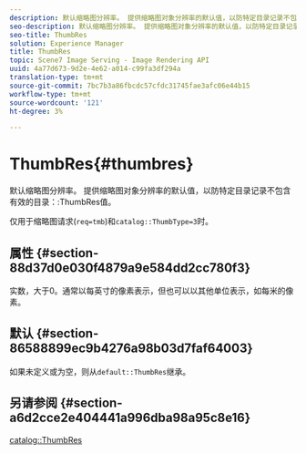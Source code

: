 ```yaml
---
description: 默认缩略图分辨率。 提供缩略图对象分辨率的默认值，以防特定目录记录不包含有效的目录ThumbRes值。
seo-description: 默认缩略图分辨率。 提供缩略图对象分辨率的默认值，以防特定目录记录不包含有效的目录ThumbRes值。
seo-title: ThumbRes
solution: Experience Manager
title: ThumbRes
topic: Scene7 Image Serving - Image Rendering API
uuid: 4a77d673-9d2e-4e62-a014-c99fa3df294a
translation-type: tm+mt
source-git-commit: 7bc7b3a86fbcdc57cfdc31745fae3afc06e44b15
workflow-type: tm+mt
source-wordcount: '121'
ht-degree: 3%

---
```



# ThumbRes{#thumbres}

默认缩略图分辨率。 提供缩略图对象分辨率的默认值，以防特定目录记录不包含有效的目录：:ThumbRes值。

仅用于缩略图请求(`req=tmb`)和`catalog::ThumbType=3`时。

## 属性 {#section-88d37d0e030f4879a9e584dd2cc780f3}

实数，大于0。通常以每英寸的像素表示，但也可以以其他单位表示，如每米的像素。

## 默认 {#section-86588899ec9b4276a98b03d7faf64003}

如果未定义或为空，则从`default::ThumbRes`继承。

## 另请参阅 {#section-a6d2cce2e404441a996dba98a95c8e16}

[catalog::ThumbRes](../../../../../is-api/image-catalog/image-serving-api-ref/c-image-catalog-reference/c-image-svg-data-reference/c-image-data-reference/r-thumbres-cat.md#reference-eedb9991397347c3bed5bd0a785c4c69)
